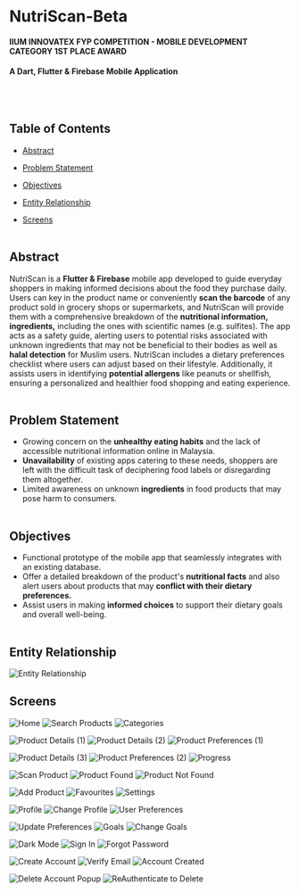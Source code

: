 # NutriScan-Beta
  
#### IIUM INNOVATEX FYP COMPETITION - MOBILE DEVELOPMENT CATEGORY 1ST PLACE AWARD
#### A Dart, Flutter & Firebase Mobile Application
<br></br>

 
## Table of Contents
- [Abstract](#abstract)

- [Problem Statement](#problem-statement)

- [Objectives](#objectives)

- [Entity Relationship](#entity-relationship)

- [Screens](#screens)
<br></br>
  

## Abstract
NutriScan is a **Flutter & Firebase** mobile app developed to guide everyday shoppers in making informed decisions about the food they purchase daily. Users can key in the product name or conveniently **scan the barcode** of any product sold in grocery shops or supermarkets, and NutriScan will provide them with a comprehensive breakdown of the **nutritional information, ingredients,** including the ones with scientific names (e.g. sulfites). The app acts as a safety guide, alerting users to potential risks associated with unknown ingredients that may not be beneficial to their bodies as well as **halal detection** for Muslim users. NutriScan includes a dietary preferences checklist where users can adjust based on their lifestyle.  Additionally, it assists users in identifying **potential allergens** like peanuts or shellfish, ensuring a personalized and healthier food shopping and eating experience.
<br></br>

	
## Problem Statement
- Growing concern on the **unhealthy eating habits** and the lack of accessible nutritional information online in Malaysia.
- **Unavailability** of existing apps catering to these needs, shoppers are left with the difficult task of deciphering food labels or disregarding them altogether.
- Limited awareness on unknown **ingredients** in food products that may pose harm to consumers.
<br></br>



## Objectives
- Functional prototype of the mobile app that seamlessly integrates with an existing database. 
- Offer a detailed breakdown of the product's **nutritional facts** and also alert users about products that may **conflict with their dietary preferences.** 
- Assist users in making **informed choices** to support their dietary goals and overall well-being.
<br></br>


## Entity Relationship

![Entity Relationship](https://github.com/dumpacson/nutriscan-beta/blob/c1dc494f4d6f62093d9d11fa516b46b5141ff890/images/UML%20class.png "Entity Relationship")


## Screens

![Home](https://github.com/dumpacson/NutriScan-Beta/blob/07fbdeaa938dea98350b79b823faea22892d5589/images/Home.png "Home")  ![Search Products](https://github.com/dumpacson/NutriScan-Beta/blob/07fbdeaa938dea98350b79b823faea22892d5589/images/Search%20Products.png "Search Products")  ![Categories](https://github.com/dumpacson/NutriScan-Beta/blob/07fbdeaa938dea98350b79b823faea22892d5589/images/Categories.png "Categories")

![Product Details (1)](https://github.com/dumpacson/NutriScan-Beta/blob/c35244fdec2f48c1c5c5095c7f01c4778af4ac1d/images/Product%20Details%20(1).png "Product Details (1)")  ![Product Details (2)](https://github.com/dumpacson/NutriScan-Beta/blob/c35244fdec2f48c1c5c5095c7f01c4778af4ac1d/images/Product%20Details%20(2).png "Product Details (2)")  ![Product Preferences (1)](https://github.com/dumpacson/NutriScan-Beta/blob/c35244fdec2f48c1c5c5095c7f01c4778af4ac1d/images/Product%20Preferences%20(1).png "Product Preferences (1)")

![Product Details (3)](https://github.com/dumpacson/NutriScan-Beta/blob/5303287b4ab4ae38547e18ecf460fd20fbb7799d/images/Product%20Details%20(3).png "Product Details (3)")  ![Product Preferences (2)](https://github.com/dumpacson/NutriScan-Beta/blob/5303287b4ab4ae38547e18ecf460fd20fbb7799d/images/Product%20Preferences%20(2).png "Product Preferences (2)")  ![Progress](https://github.com/dumpacson/NutriScan-Beta/blob/5303287b4ab4ae38547e18ecf460fd20fbb7799d/images/Progress.png "Progress")

![Scan Product](https://github.com/dumpacson/NutriScan-Beta/blob/5303287b4ab4ae38547e18ecf460fd20fbb7799d/images/Scan%20Product.png "Scan Product")  ![Product Found](https://github.com/dumpacson/NutriScan-Beta/blob/5303287b4ab4ae38547e18ecf460fd20fbb7799d/images/Product%20Found.png "Product Found")  ![Product Not Found](https://github.com/dumpacson/NutriScan-Beta/blob/5303287b4ab4ae38547e18ecf460fd20fbb7799d/images/Product%20Not%20Found.png "Product Not Found")

![Add Product](https://github.com/dumpacson/NutriScan-Beta/blob/5303287b4ab4ae38547e18ecf460fd20fbb7799d/images/Add%20Product.png "Add Product")  ![Favourites](https://github.com/dumpacson/NutriScan-Beta/blob/5303287b4ab4ae38547e18ecf460fd20fbb7799d/images/Favourites.png "Favourites")  ![Settings](https://github.com/dumpacson/NutriScan-Beta/blob/5303287b4ab4ae38547e18ecf460fd20fbb7799d/images/Settings.png "Settings")

![Profile](https://github.com/dumpacson/NutriScan-Beta/blob/5303287b4ab4ae38547e18ecf460fd20fbb7799d/images/Profile.png "Profile")  ![Change Profile](https://github.com/dumpacson/NutriScan-Beta/blob/8848af76bd4c9391ede7feb01ddcc4b82f6e1ca6/images/Change%20Profile.png "Change Profile")  ![User Preferences](https://github.com/dumpacson/NutriScan-Beta/blob/8848af76bd4c9391ede7feb01ddcc4b82f6e1ca6/images/User%20Preferences.png "User Preferences")

![Update Preferences](https://github.com/dumpacson/NutriScan-Beta/blob/8848af76bd4c9391ede7feb01ddcc4b82f6e1ca6/images/Update%20Preferences.png "Update Preferences")  ![Goals](https://github.com/dumpacson/NutriScan-Beta/blob/8848af76bd4c9391ede7feb01ddcc4b82f6e1ca6/images/Goals.png "Goals")  ![Change Goals](https://github.com/dumpacson/NutriScan-Beta/blob/8848af76bd4c9391ede7feb01ddcc4b82f6e1ca6/images/Change%20Goals.png "Change Goals")

![Dark Mode](https://github.com/dumpacson/NutriScan-Beta/blob/251b9b49509243b1432b017fe5a2f7579cc89545/images/Dark%20Mode.png "Dark Mode")  ![Sign In](https://github.com/dumpacson/NutriScan-Beta/blob/251b9b49509243b1432b017fe5a2f7579cc89545/images/Sign%20In.png "Sign In")  ![Forgot Password](https://github.com/dumpacson/NutriScan-Beta/blob/251b9b49509243b1432b017fe5a2f7579cc89545/images/Forgot%20Password.png "Forgot Password")

![Create Account](https://github.com/dumpacson/NutriScan-Beta/blob/251b9b49509243b1432b017fe5a2f7579cc89545/images/Create%20Account.png "Create Account")  ![Verify Email](https://github.com/dumpacson/NutriScan-Beta/blob/251b9b49509243b1432b017fe5a2f7579cc89545/images/Verify%20Email.png "Verify Email")  ![Account Created](https://github.com/dumpacson/NutriScan-Beta/blob/251b9b49509243b1432b017fe5a2f7579cc89545/images/Account%20Created.png "Account Created")

![Delete Account Popup](https://github.com/dumpacson/NutriScan-Beta/blob/251b9b49509243b1432b017fe5a2f7579cc89545/images/Delete%20Account%20Popup.png "Delete Account Popup")  ![ReAuthenticate to Delete](https://github.com/dumpacson/NutriScan-Beta/blob/251b9b49509243b1432b017fe5a2f7579cc89545/images/ReAuthenticate%20to%20Delete.png "ReAuthenticate to Delete")


<br></br>
